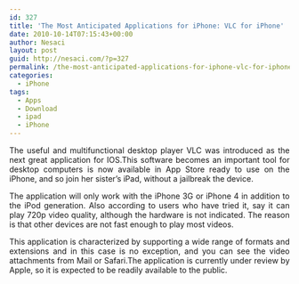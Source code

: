 ```yaml
---
id: 327
title: 'The Most Anticipated Applications for iPhone: VLC for iPhone'
date: 2010-10-14T07:15:43+00:00
author: Nesaci
layout: post
guid: http://nesaci.com/?p=327
permalink: /the-most-anticipated-applications-for-iphone-vlc-for-iphone/
categories:
  - iPhone
tags:
  - Apps
  - Download
  - ipad
  - iPhone
---
```

<p style="text-align: justify;">
  The useful and multifunctional desktop player VLC was introduced as the next great application for IOS.This software becomes an important tool for desktop computers is now available in App Store ready to use on the iPhone, and so join her sister&#8217;s iPad, without a jailbreak the device.
</p>

<p style="text-align: justify;">
  The application will only work with the iPhone 3G or iPhone 4 in addition to the iPod generation. Also according to users who have tried it, say it can play 720p video quality, although the hardware is not indicated. The reason is that other devices are not fast enough to play most videos.
</p>

<p style="text-align: justify;">
  This application is characterized by supporting a wide range of formats and extensions and in this case is no exception, and you can see the video attachments from Mail or Safari.The application is currently under review by Apple, so it is expected to be readily available to the public.
</p>